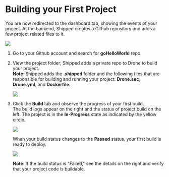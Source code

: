 # Building your First Project

You are now redirected to the dashboard tab, showing the events of your project. At the backend, Shipped creates a Github repository and adds a few project related files to it. 

![](posts/files/shipped-quick-start/assets/build--project.png)

1. Go to your Github account and search for **goHelloWorld** repo.


2. View the project folder; Shipped adds a private repo to Drone to build your project.  
    **Note**: Shipped adds the **.shipped** folder and the following files that are responsible for building and running your project: **Drone.sec**, **Drone.yml**, and **Dockerfile**.  

	![](posts/files/shipped-quick-start/assets/hello-world-code.png)

3. Click the **Build** tab and observe the progress of your first build.  
    The build logs appear on the right and the status of project build on the left. The project is in the **In-Progress** state as indicated by the yellow circle.

    ![](posts/files/shipped-quick-start/assets/build-log.png)

    When your build status changes to the **Passed** status, your first build is ready to deploy. 

    ![](posts/files/shipped-quick-start/assets/test3.png)

    **Note**: If the build status is "Failed," see the details on the right and verify that your project code is buildable. 




